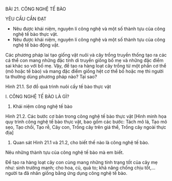 BÀI 21. CÔNG NGHỆ TẾ BÀO

YÊU CẦU CẦN ĐẠT
- Nêu được khái niệm, nguyên lí công nghệ và một số thành tựu của công nghệ tế bào thực vật.
- Nêu được khái niệm, nguyên lí công nghệ và một số thành tựu của công nghệ tế bào động vật.

Các phương pháp lai tạo giống vật nuôi và cây trồng truyền thống tạo ra các cá thể con mang những đặc tính di truyền giống bố mẹ và những đặc điểm sai khác so với bố mẹ. Vậy, để tạo ra hàng loạt cây trồng từ một phần cơ thể (mô hoặc tế bào) và mang đặc điểm giống hệt cơ thể bố hoặc mẹ thì người ta thường dùng phương pháp nào? Tại sao?

Hình 21.1. Sơ đồ quá trình nuôi cấy tế bào thực vật

I. CÔNG NGHỆ TẾ BÀO LÀ GÌ?

1. Khái niệm công nghệ tế bào

Hình 21.2. Các bước cơ bản trong công nghệ tế bào thực vật
[Hình minh họa quy trình công nghệ tế bào thực vật, bao gồm các bước: Tách mô lá, Tạo mô sẹo, Tạo chồi, Tạo rễ, Cây con, Trồng cây trên giá thể, Trồng cây ngoài thực địa]

1. Quan sát Hình 21.1 và 21.2, cho biết thế nào là công nghệ tế bào.

Nêu những thành tựu của công nghệ tế bào mà em biết.

Để tạo ra hàng loạt cây con cùng mang những tính trạng tốt của cây mẹ như: sinh trưởng mạnh; cho hoa, củ, quả to; khả năng chống chịu tốt,... người ta đã nhân giống bằng ứng dụng công nghệ tế bào.